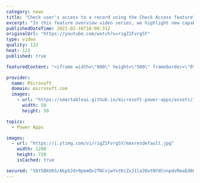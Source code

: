 ```yaml
---
category: news
title: "Check user's access to a record using the Check Access feature"
excerpt: "In this feature overview video series, we highlight new capabilities included in the latest update to Microsoft Power Apps.  This featured product update to Power Apps highlights check access, a new record level security feature admins can use to check and assign security roles.  Get the most out of"
publishedDateTime: 2021-02-16T16:08:31Z
originalUrl: "https://youtube.com/watch?v=rigZ1FvrgSY"
type: video
quality: 122
heat: 122
published: true

featuredContent: "<iframe width=\"800\" height=\"500\" frameborder=\"0\" src=\"https://www.youtube.com/embed/rigZ1FvrgSY\" allow=\"accelerometer; autoplay; encrypted-media; gyroscope; picture-in-picture\" allowfullscreen></iframe>"

provider:
  name: Microsoft
  domain: microsoft.com
  images:
    - url: "https://smartableai.github.io/microsoft-power-apps/assets/images/organizations/microsoft.com-50x50.jpg"
      width: 50
      height: 50

topics:
  - Power Apps

images:
  - url: "https://i.ytimg.com/vi/rigZ1FvrgSY/maxresdefault.jpg"
    width: 1280
    height: 720
    isCached: true

secured: "S6Y5BkU6S/AkpXJd+9pemOx2TNCvjwYxtKcZxJ1la3OxtNYdCnnpdvRmaEd6QN1YL84vcXWpL/pB65ss3TT8FIf0uyjuYgQPhLGNVEO0GugRgtYu0O8Bd279UWePsjn8O4CK541L4Sf/+htb1r2eMx5o1gdPIv+AzPhjA7xteSbOT3hEn6kG6p4PM5j0vuh18Lm4+5W/ShWenh8ND6AwH3L9IUGe3DtNRQbzzrzf6NhveRDkBHGiviHFe7w9bolo+sWsmbrXsA8TjTZFJRSF1tpxr6riLPEA8/WJ+ro0hv63oR2dizCg0kHtiuJflersvIYGINY8w+nTBNSzlyOyR3Fo/CJLZGa505acrBRdpDTGrw2ZMHHlFVqSyc2MpGBIPRiEKvCdo4j+CEgXIgw2vGVooYm9ZpMAa3bCgk3nPpu32pI33HAf92b36EyGY6nJ;y228tyaZsXRxl5URHsOSBg=="
---
```


